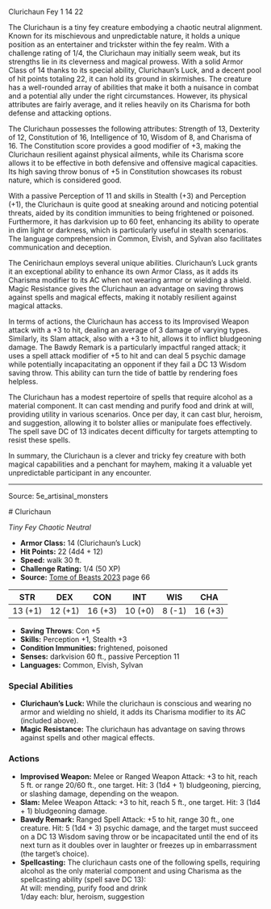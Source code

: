<MonsterName/>Clurichaun</MonsterName>
<CreatureType/>Fey</CreatureType>
<CR/>1</CR>
<AC/>14</AC>
<HP/>22</HP>
<summary>The Clurichaun is a tiny fey creature embodying a chaotic neutral alignment. Known for its mischievous and unpredictable nature, it holds a unique position as an entertainer and trickster within the fey realm. With a challenge rating of 1/4, the Clurichaun may initially seem weak, but its strengths lie in its cleverness and magical prowess. With a solid Armor Class of 14 thanks to its special ability, Clurichaun’s Luck, and a decent pool of hit points totaling 22, it can hold its ground in skirmishes. The creature has a well-rounded array of abilities that make it both a nuisance in combat and a potential ally under the right circumstances. However, its physical attributes are fairly average, and it relies heavily on its Charisma for both defense and attacking options.</summary>

<detail>

The Clurichaun possesses the following attributes: Strength of 13, Dexterity of 12, Constitution of 16, Intelligence of 10, Wisdom of 8, and Charisma of 16. The Constitution score provides a good modifier of +3, making the Clurichaun resilient against physical ailments, while its Charisma score allows it to be effective in both defensive and offensive magical capacities. Its high saving throw bonus of +5 in Constitution showcases its robust nature, which is considered good. 

With a passive Perception of 11 and skills in Stealth (+3) and Perception (+1), the Clurichaun is quite good at sneaking around and noticing potential threats, aided by its condition immunities to being frightened or poisoned. Furthermore, it has darkvision up to 60 feet, enhancing its ability to operate in dim light or darkness, which is particularly useful in stealth scenarios. The language comprehension in Common, Elvish, and Sylvan also facilitates communication and deception.

The Cenirichaun employs several unique abilities. Clurichaun’s Luck grants it an exceptional ability to enhance its own Armor Class, as it adds its Charisma modifier to its AC when not wearing armor or wielding a shield. Magic Resistance gives the Clurichaun an advantage on saving throws against spells and magical effects, making it notably resilient against magical attacks. 

In terms of actions, the Clurichaun has access to its Improvised Weapon attack with a +3 to hit, dealing an average of 3 damage of varying types. Similarly, its Slam attack, also with a +3 to hit, allows it to inflict bludgeoning damage. The Bawdy Remark is a particularly impactful ranged attack; it uses a spell attack modifier of +5 to hit and can deal 5 psychic damage while potentially incapacitating an opponent if they fail a DC 13 Wisdom saving throw. This ability can turn the tide of battle by rendering foes helpless.

The Clurichaun has a modest repertoire of spells that require alcohol as a material component. It can cast mending and purify food and drink at will, providing utility in various scenarios. Once per day, it can cast blur, heroism, and suggestion, allowing it to bolster allies or manipulate foes effectively. The spell save DC of 13 indicates decent difficulty for targets attempting to resist these spells.

In summary, the Clurichaun is a clever and tricky fey creature with both magical capabilities and a penchant for mayhem, making it a valuable yet unpredictable participant in any encounter.</detail>



---

Source: 5e_artisinal_monsters

<statblock>
# Clurichaun

*Tiny* *Fey* *Chaotic Neutral*

- **Armor Class:** 14 (Clurichaun’s Luck)
- **Hit Points:** 22 (4d4 + 12)
- **Speed:** walk 30 ft.
- **Challenge Rating:** 1/4 (50 XP)
- **Source:** [Tome of Beasts 2023](https://koboldpress.com/kpstore/product/tome-of-beasts-1-2023-edition/) page 66

| STR | DEX | CON | INT | WIS | CHA |
| --- | --- | --- | --- | --- | --- |
| 13 (+1) | 12 (+1) | 16 (+3) | 10 (+0) | 8 (-1) | 16 (+3) |

- **Saving Throws**: Con +5
- **Skills:** Perception +1, Stealth +3
- **Condition Immunities:** frightened, poisoned
- **Senses:** darkvision 60 ft., passive Perception 11
- **Languages:** Common, Elvish, Sylvan

### Special Abilities

- **Clurichaun’s Luck:** While the clurichaun is conscious and wearing no armor and wielding no shield, it adds its Charisma modifier to its AC (included above).
- **Magic Resistance:** The clurichaun has advantage on saving throws against spells and other magical effects.

### Actions

- **Improvised Weapon:** Melee or Ranged Weapon Attack: +3 to hit, reach 5 ft. or range 20/60 ft., one target. Hit: 3 (1d4 + 1) bludgeoning, piercing, or slashing damage, depending on the weapon.
- **Slam:** Melee Weapon Attack: +3 to hit, reach 5 ft., one target. Hit: 3 (1d4 + 1) bludgeoning damage.
- **Bawdy Remark:** Ranged Spell Attack: +5 to hit, range 30 ft., one creature. Hit: 5 (1d4 + 3) psychic damage, and the target must succeed on a DC 13 Wisdom saving throw or be incapacitated until the end of its next turn as it doubles over in laughter or freezes up in embarrassment (the target’s choice).
- **Spellcasting:** The clurichaun casts one of the following spells, requiring alcohol as the only material component and using Charisma as the spellcasting ability (spell save DC 13):<br>At will: mending, purify food and drink<br>1/day each: blur, heroism, suggestion
</statblock>


